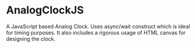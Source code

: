 # AnalogClockJS
A JavaScript based Analog Clock.
Uses async/wait construct which is ideal for timing purposes.
It also includes a rigorous usage of HTML canvas for designing the clock.
